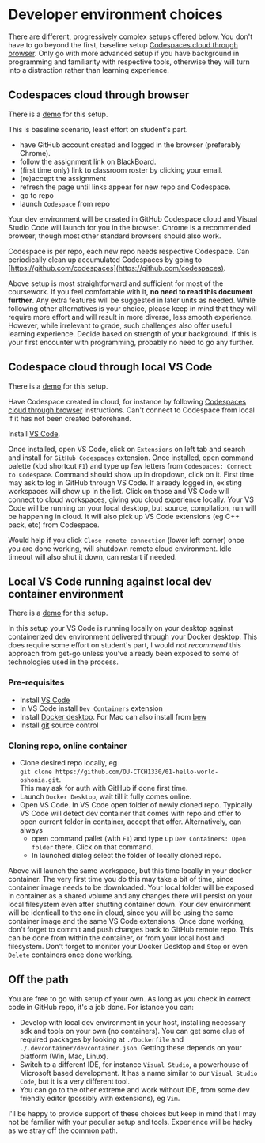 # Developer environment choices

There are different, progressively complex setups offered below. You don't have to go beyond the first, baseline setup [Codespaces cloud through browser](#codespaces-cloud-through-browser). Only go with more advanced setup if you have background in programming and familiarity with respective tools, otherwise they will turn into a distraction rather than learning experience.

## Codespaces cloud through browser

There is a [demo](https://web.microsoftstream.com/video/1836c519-0c78-4daa-9a94-7ab14d8b8b53) for this setup.

This is baseline scenario, least effort on student's part.

- have GitHub account created and logged in the browser (preferably Chrome).
- follow the assignment link on BlackBoard.
- (first time only) link to classroom roster by clicking your email.
- (re)accept the assignment
- refresh the page until links appear for new repo and Codespace.
- go to repo
- launch `Codespace` from repo

Your dev environment will be created in GitHub Codespace cloud and Visual Studio Code will launch for you in the browser. Chrome is a recommended browser, though most other standard browsers should also work.

Codespace is per repo, each new repo needs respective Codespace. Can periodically clean up accumulated Codespaces by going to [https://github.com/codespaces](https://github.com/codespaces).

Above setup is most straightforward and sufficient for most of the coursework. If you feel comfortable with it, **no need to read this document further**. Any extra features will be suggested in later units as needed. While following other alternatives is your choice, please keep in mind that they will require more effort and will result in more diverse, less smooth experience. However, while irrelevant to grade, such challenges also offer useful learning experience. Decide based on strength of your background. If this is your first encounter with programming, probably no need to go any further.

## Codespace cloud through local VS Code

There is a [demo](https://web.microsoftstream.com/video/f6f70fd0-22a2-408e-b35b-e7c74c0e511e) for this setup.

Have Codespace created in cloud, for instance by following [Codespaces cloud through browser](#codespaces-cloud-through-browser) instructions. Can't connect to Codespace from local if it has not been created beforehand.

Install [VS Code](https://code.visualstudio.com/download).

Once installed, open VS Code, click on `Extensions` on left tab and search and install for `GitHub Codespaces` extension. Once installed, open command palette (kbd shortcut `F1`) and type up few letters from `Codespaces: Connect to Codespace`. Command should show up in dropdown, click on it. First time may ask to log in GitHub through VS Code. If already logged in, existing workspaces will show up in the list. Click on those and VS Code will connect to cloud workspaces, giving you cloud experience locally. Your VS Code will be running on your local desktop, but source, compilation, run will be happening in cloud. It will also pick up VS Code extensions  (eg C++ pack, etc) from Codespace.

Would help if you click `Close remote connection` (lower left corner) once you are done working, will shutdown remote cloud environment. Idle timeout will also shut it down, can restart if needed.

## Local VS Code running against local dev container environment

There is a [demo](https://web.microsoftstream.com/video/43a6e48b-b05c-4333-a3b6-99ee60f60052) for this setup.

In this setup your VS Code is running locally on your desktop against containerized dev environment delivered through your Docker desktop. This does require some effort on student's part, I would _not recommend_ this approach from get-go unless you've already been exposed to some of technologies used in the process.

### Pre-requisites

- Install [VS Code](https://code.visualstudio.com/download)
- In VS Code install `Dev Containers` extension
- Install [Docker desktop](https://www.docker.com/products/docker-desktop/). For Mac can also install from [bew](https://formulae.brew.sh/formula/docker)
- Install [git](https://git-scm.com/downloads) source control

### Cloning repo, online container

- Clone desired repo locally, eg <br /> `git clone https://github.com/OU-CTCH1330/01-hello-world-oshonia.git`. <br />This may ask for auth with GitHub if done first time.
- Launch `Docker Desktop`, wait till it fully comes online.
- Open VS Code. In VS Code open folder of newly cloned repo. Typically VS Code will detect dev container that comes with repo and offer to open current folder in container, accept that offer. Alternatively, can always 
  - open command pallet (with `F1`) and type up `Dev Containers: Open folder` there. Click on that command. 
  - In launched dialog select the folder of locally cloned repo.

Above will launch the same workspace, but this time locally in your docker container. The very first time you do this may take a bit of time, since container image needs to be downloaded. Your local folder will be exposed in container as a shared volume and any changes there will persist on your local filesystem even after shutting container down. Your dev environment will be identicall to the one in cloud, since you will be using the same container image and the same VS Code extensions. Once done working, don't forget to commit and push changes back to GitHub remote repo. This can be done from within the container, or from your local host and filesystem. Don't forget to monitor your Docker Desktop and `Stop` or even `Delete` containers once done working.

## Off the path

You are free to go with setup of your own. As long as you check in correct code in GitHub repo, it's a job done. For istance you can:

- Develop with local dev environment in your host, installing necessary sdk and tools on your own (no containers). You can get some clue of required packages by looking at `./Dockerfile` and `./.devcontainer/devcontainer.json`. Getting these depends on your platform (Win, Mac, Linux).
- Switch to a different IDE, for instance `Visual Studio`, a powerhouse of Microsoft based development. It has a name similar to our `Visual Studio Code`, but it is a very different tool.
- You can go to the other extreme and work without IDE, from some dev friendly editor (possibly with extensions), eg `Vim`.

I'll be happy to provide support of these choices but keep in mind that I may not be familiar with your peculiar setup and tools. Experience will be hacky as we stray off the common path.
